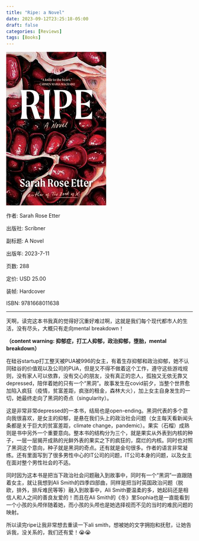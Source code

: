 ```yaml
---
title: "Ripe: a Novel"
date: 2023-09-12T23:25:18-05:00
draft: false
categories: [Reviews]
tags: [Books]
---
```


![image](/images/s34544357.jpg)

作者: Sarah Rose Etter

出版社: Scribner

副标题: A Novel

出版年: 2023-7-11

页数: 288

定价: USD 25.00

装帧: Hardcover

ISBN: 9781668011638

<!--more-->

---

天啊，读完这本书我真的觉得好沉重好难过啊，这就是我们每个现代都市人的生活，没有尽头，大概只有走向mental breakdown！

**（content warning: 抑郁症，打工人抑郁，政治抑郁，堕胎，mental breakdown）**

在硅谷startup打工整天被PUA被996的女主，有着生存抑郁和政治抑郁，她不认同硅谷的价值观以及公司的PUA，但是又不得不做着这个工作，遵守这些游戏规则，没有家人可以依靠，没有交心的朋友，没有真正的恋人，孤独又无依无靠又depressed，陪伴着她的只有一个“黑洞”。故事发生在covid前夕，当整个世界愈加陷入疯狂（疫情，贫富差距，疯涨的租金，森林大火），加上女主自身发生的一切，她最终走向了黑洞的奇点（singularity）。

这是非常非常depressed的一本书，结局也是open-ending。黑洞代表的多个意向我很喜欢，是女主的抑郁，是悬在我们头上的政治社会问题（女主每天看新闻头条都是关于巨大的贫富差距，climate change，pandemic）。果实（石榴）成熟则是书中另外一个重要意向。整本书的结构分为三个，就是果实从外表到内核的种子，一层一层揭开成熟的光鲜外表的果实之下的疯狂的，腐烂的内核。同时也对照了黑洞这个意向，种子就是黑洞的奇点。还有就是金句很多。作者的语言非常凝练。还有里面写到了很多男性中心的IT公司的问题，IT公司本身的问题，以及女主在面对整个男性社会的不适。

同时因为这本书是把当下政治社会问题融入到故事中，同时有一个“黑洞”一直跟随着女主，就让我想到Ali Smith的四季四部曲，同样是把当时英国政治问题（脱欧，排外，排斥难民等等）融入到故事中，Ali Smith要温柔的多，她起码还是相信人和人之间的善良友爱的！而且在Ali Smith的《冬》里Sophia也是一直能看到一个小孩的头颅伴随着她，而小孩的头颅也是她选择视而不见的当时的难民问题的映射。

所以读完ripe让我非常想去重读一下ali smith，想被她的文字拥抱和抚慰，让她告诉我，没关系的，我们还有爱！😭😭
